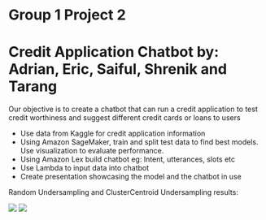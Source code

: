 # Group 1 Project 2
# Credit Application Chatbot by: Adrian, Eric, Saiful, Shrenik and Tarang

Our objective is to create a chatbot that can run a credit application to test credit worthiness and suggest different credit cards or loans to users

- Use data from Kaggle for credit application information
- Using Amazon SageMaker, train and split test data to find best models. Use visualization to evaluate performance.
- Using Amazon Lex build chatbot eg: Intent, utterances, slots etc
- Use Lambda to input data into chatbot 
- Create presentation showcasing the model and the chatbot in use

Random Undersampling and ClusterCentroid Undersampling results:

<img src="Random Under Sampling">

<img src="Cluster Centroid Undersampling">
